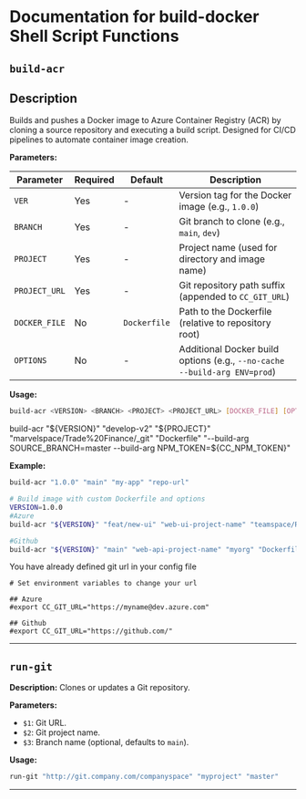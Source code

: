 # Documentation for build-docker Shell Script Functions


## `build-acr`

## Description

Builds and pushes a Docker image to Azure Container Registry (ACR) by cloning a source repository and executing a build script. Designed for CI/CD pipelines to automate container image creation.


**Parameters:**

| Parameter       | Required | Default      | Description                                                                 |
|-----------------|----------|--------------|-----------------------------------------------------------------------------|
| `VER`           | Yes      | -            | Version tag for the Docker image (e.g., `1.0.0`)                            |
| `BRANCH`        | Yes      | -            | Git branch to clone (e.g., `main`, `dev`)                                   |
| `PROJECT`       | Yes      | -            | Project name (used for directory and image name)                            |
| `PROJECT_URL`   | Yes      | -            | Git repository path suffix (appended to `CC_GIT_URL`)                       |
| `DOCKER_FILE`   | No       | `Dockerfile` | Path to the Dockerfile (relative to repository root)                       |
| `OPTIONS`       | No       | -            | Additional Docker build options (e.g., `--no-cache --build-arg ENV=prod`)  |


**Usage:** 
```sh
build-acr <VERSION> <BRANCH> <PROJECT> <PROJECT_URL> [DOCKER_FILE] [OPTIONS]
```
build-acr "${VERSION}" "develop-v2" "${PROJECT}" "marvelspace/Trade%20Finance/_git" "Dockerfile" "--build-arg SOURCE_BRANCH=master --build-arg NPM_TOKEN=${CC_NPM_TOKEN}" 


**Example:** 
```sh
build-acr "1.0.0" "main" "my-app" "repo-url"

# Build image with custom Dockerfile and options 
VERSION=1.0.0
#Azure 
build-acr "${VERSION}" "feat/new-ui" "web-ui-project-name" "teamspace/Repo/_git" "Dockerfile.prod" "--no-cache"

#Github 
build-acr "${VERSION}" "main" "web-api-project-name" "myorg" "Dockerfile.prod" "--no-cache --build-arg SOURCE_BRANCH=master --build-arg NPM_TOKEN=${CC_NPM_TOKEN}"
```


You have already defined git url in your config file

```
# Set environment variables to change your url

## Azure
#export CC_GIT_URL="https://myname@dev.azure.com"

## Github
#export CC_GIT_URL="https://github.com/"

```
---


## `run-git`

**Description:** Clones or updates a Git repository.

**Parameters:**

- `$1`: Git URL.
- `$2`: Git project name.
- `$3`: Branch name (optional, defaults to `main`).

**Usage:**

```sh
run-git "http://git.company.com/companyspace" "myproject" "master"
```
----